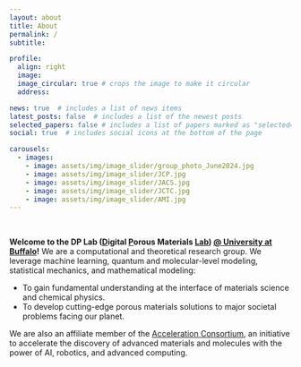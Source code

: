 ```yaml
---
layout: about
title: About
permalink: /
subtitle: 

profile:
  align: right
  image: 
  image_circular: true # crops the image to make it circular
  address: 

news: true  # includes a list of news items
latest_posts: false  # includes a list of the newest posts
selected_papers: false # includes a list of papers marked as "selected={true}"
social: true  # includes social icons at the bottom of the page

carousels:
  - images: 
    - image: assets/img/image_slider/group_photo_June2024.jpg
    - image: assets/img/image_slider/JCP.jpg
    - image: assets/img/image_slider/JACS.jpg
    - image: assets/img/image_slider/JCTC.jpg
    - image: assets/img/image_slider/AMI.jpg
---
```


<br> 

**Welcome to the DP Lab (<u>D</u>igital <u>P</u>orous Materials <u>Lab</u>) <a href='https://www.buffalo.edu/'>@ University at Buffalo</a>!** We are a computational and theoretical research group. We leverage machine learning, quantum and molecular-level modeling, statistical mechanics, and mathematical modeling: <br>
- To gain fundamental understanding at the interface of materials science and chemical physics. <br> 
- To develop cutting-edge porous materials solutions to major societal problems facing our planet. <br>

We are also an affiliate member of the [Acceleration Consortium](https://acceleration.utoronto.ca/affiliates), an initiative to accelerate the discovery of advanced materials and molecules with the power of AI, robotics, and advanced computing.<br><br><br>
